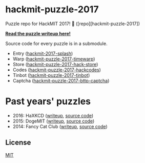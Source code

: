 # hackmit-puzzle-2017

Puzzle repo for HackMIT 2017! :car: ([repo][hackmit-puzzle-2017])

**[Read the puzzle writeup here!][2017-write]**

Source code for every puzzle is in a submodule.

- Entry ([hackmit-2017-splash][splash])
- Warp ([hackmit-puzzle-2017-timewarp][warp])
- Store ([hackmit-puzzle-2017-hack-store][store])
- Codes ([hackmit-puzzle-2017-hackcodes][codes])
- Tinbot ([hackmit-puzzle-2017-tinbot][tinbot])
- Captcha ([hackmit-puzzle-2017-bttp-captcha][captcha])

# Past years' puzzles

- 2016: HaXKCD ([writeup][2016-write], [source code][2016-repo])
- 2015: DogeMIT ([writeup][2015-write], [source code][2015-repo])
- 2014: Fancy Cat Club ([writeup][2014-write], [source code][2014-repo])

## License

[MIT][license]

[license]: https://opensource.org/licenses/MIT
[splash]: https://github.com/techx/hackmit-splash-2017/tree/master
[warp]: https://github.com/techx/hackmit-puzzle-2017-timewarp
[store]: https://github.com/techx/hackmit-puzzle-2017-hack-store
[codes]: https://github.com/techx/hackmit-puzzle-2017-hackcodes
[tinbot]: https://github.com/techx/hackmit-puzzle-2017-tinbot
[captcha]: https://github.com/techx/hackmit-puzzle-2017-bttp-captcha
[2017-repo]: https://github.com/techx/hackmit-puzzle-2017
[2017-write]: https://medium.com/hackmit-stories/time-traveling-in-the-puzzlelorean-the-hackmit-2017-puzzle-guide-40ee4fe797f1
[2016-repo]: https://github.com/techx/hackmit-puzzle-2016
[2016-write]: https://medium.com/hackmit-stories/the-hackmit-2016-puzzle-3b7f9c97455b
[2015-repo]: https://github.com/techx/hackmit-puzzle-2015
[2015-write]: https://medium.com/hackmit-stories/such-confuse-hackmit-puzzle-guide-2015-1-4-49dc960f0321
[2014-repo]: https://github.com/techx/hackmit-puzzle-2014
[2014-write]: https://medium.com/@kt_seagull/joining-the-fancycat-club-hackmit-14-puzzle-guide-6f4ebef5b69
